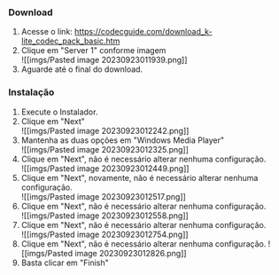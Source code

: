 ### Download
1. Acesse o link: https://codecguide.com/download_k-lite_codec_pack_basic.htm   
2. Clique em "Server 1" conforme imagem  
   ![[imgs/Pasted image 20230923011939.png]]  
3. Aguarde até o final do download.  


### Instalação
1. Execute o Instalador.  
2. Clique em "Next"  
   ![[imgs/Pasted image 20230923012242.png]]  
3. Mantenha as duas opções em "Windows Media Player"  
   ![[imgs/Pasted image 20230923012325.png]]  
4. Clique em "Next", não é necessário alterar nenhuma configuração.  
   ![[imgs/Pasted image 20230923012449.png]]
5. Clique em "Next", novamente, não é necessário alterar nenhuma configuração.  
   ![[imgs/Pasted image 20230923012517.png]]
6.  Clique em "Next", não é necessário alterar nenhuma configuração.  
   ![[imgs/Pasted image 20230923012558.png]]
7.  Clique em "Next", não é necessário alterar nenhuma configuração.  
   ![[imgs/Pasted image 20230923012754.png]]
8. Clique em "Next", não é necessário alterar nenhuma configuração.
   ![[imgs/Pasted image 20230923012826.png]]
9. Basta clicar em "Finish"


